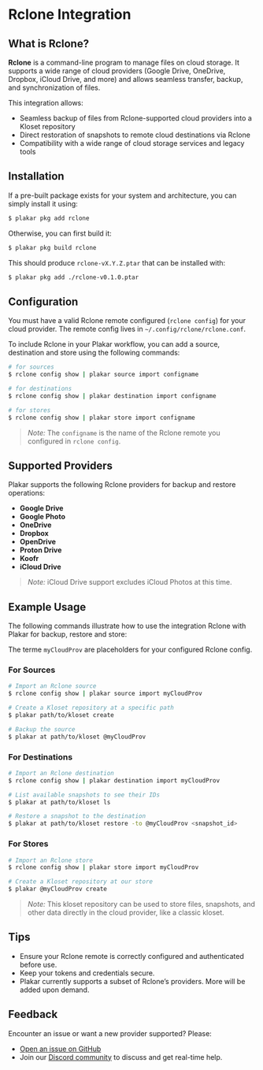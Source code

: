 # Rclone Integration

## What is Rclone?

**Rclone** is a command-line program to manage files on cloud storage. It supports a wide range of cloud providers (Google Drive, OneDrive, Dropbox, iCloud Drive, and more) and allows seamless transfer, backup, and synchronization of files.

This integration allows:

- Seamless backup of files from Rclone-supported cloud providers into a Kloset repository
- Direct restoration of snapshots to remote cloud destinations via Rclone
- Compatibility with a wide range of cloud storage services and legacy tools

## Installation

If a pre-built package exists for your system and architecture, you can simply install it using:

```sh
$ plakar pkg add rclone
```

Otherwise, you can first build it:

```sh
$ plakar pkg build rclone
```

This should produce `rclone-vX.Y.Z.ptar` that can be installed with:

```bash
$ plakar pkg add ./rclone-v0.1.0.ptar
```

## Configuration

You must have a valid Rclone remote configured (`rclone config`) for your cloud provider. The remote config lives in `~/.config/rclone/rclone.conf`.

To include Rclone in your Plakar workflow, you can add a source, destination and store using the following commands:

```bash
# for sources
$ rclone config show | plakar source import configname

# for destinations
$ rclone config show | plakar destination import configname

# for stores
$ rclone config show | plakar store import configname
```

> *Note:* The `configname` is the name of the Rclone remote you configured in `rclone config`.

## Supported Providers

Plakar supports the following Rclone providers for backup and restore operations:

- **Google Drive**
- **Google Photo**
- **OneDrive**
- **Dropbox**
- **OpenDrive**
- **Proton Drive**
- **Koofr**
- **iCloud Drive**

> *Note:* iCloud Drive support excludes iCloud Photos at this time.

## Example Usage

The following commands illustrate how to use the integration Rclone with Plakar for backup, restore and store:

The terme `myCloudProv` are placeholders for your configured Rclone config.

### For Sources

```bash
# Import an Rclone source
$ rclone config show | plakar source import myCloudProv

# Create a Kloset repository at a specific path
$ plakar path/to/kloset create

# Backup the source
$ plakar at path/to/kloset @myCloudProv
```

### For Destinations

```bash
# Import an Rclone destination
$ rclone config show | plakar destination import myCloudProv  

# List available snapshots to see their IDs
$ plakar at path/to/kloset ls

# Restore a snapshot to the destination
$ plakar at path/to/kloset restore -to @myCloudProv <snapshot_id>
```

### For Stores

```bash
# Import an Rclone store
$ rclone config show | plakar store import myCloudProv

# Create a Kloset repository at our store
$ plakar @myCloudProv create
```
>*Note:* This kloset repository can be used to store files, snapshots, and other data directly in the cloud provider, like a classic kloset.

## Tips

- Ensure your Rclone remote is correctly configured and authenticated before use.
- Keep your tokens and credentials secure.
- Plakar currently supports a subset of Rclone’s providers. More will be added upon demand.

## Feedback

Encounter an issue or want a new provider supported? Please:

- [Open an issue on GitHub](https://github.com/PlakarKorp/plakar/issues/new?title=Rclone%20integration%20issue)
- Join our [Discord community](https://discord.gg/uuegtnF2Q5) to discuss and get real-time help.

